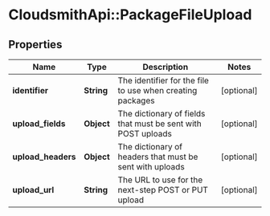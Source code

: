 # CloudsmithApi::PackageFileUpload

## Properties
Name | Type | Description | Notes
------------ | ------------- | ------------- | -------------
**identifier** | **String** | The identifier for the file to use when creating packages | [optional] 
**upload_fields** | **Object** | The dictionary of fields that must be sent with POST uploads | [optional] 
**upload_headers** | **Object** | The dictionary of headers that must be sent with uploads | [optional] 
**upload_url** | **String** | The URL to use for the next-step POST or PUT upload | [optional] 


